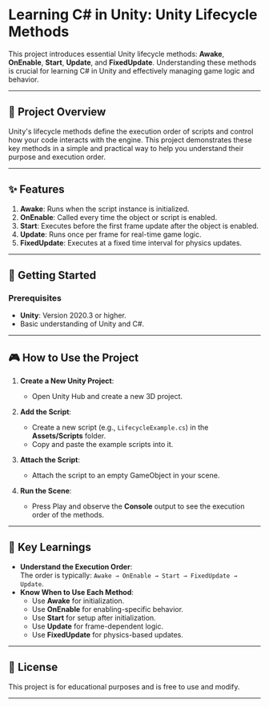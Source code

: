 # **Learning C# in Unity: Unity Lifecycle Methods**  

This project introduces essential Unity lifecycle methods: **Awake**, **OnEnable**, **Start**, **Update**, and **FixedUpdate**. Understanding these methods is crucial for learning C# in Unity and effectively managing game logic and behavior.  

---

## 🎯 **Project Overview**  

Unity's lifecycle methods define the execution order of scripts and control how your code interacts with the engine. This project demonstrates these key methods in a simple and practical way to help you understand their purpose and execution order.

---

## ✨ **Features**  

1. **Awake**: Runs when the script instance is initialized.  
2. **OnEnable**: Called every time the object or script is enabled.  
3. **Start**: Executes before the first frame update after the object is enabled.  
4. **Update**: Runs once per frame for real-time game logic.  
5. **FixedUpdate**: Executes at a fixed time interval for physics updates.  

---

## 🚀 **Getting Started**  

### **Prerequisites**  
- **Unity**: Version 2020.3 or higher.  
- Basic understanding of Unity and C#.  

---

## 🎮 **How to Use the Project**  

1. **Create a New Unity Project**:  
   - Open Unity Hub and create a new 3D project.  

2. **Add the Script**:  
   - Create a new script (e.g., `LifecycleExample.cs`) in the **Assets/Scripts** folder.  
   - Copy and paste the example scripts into it.  

3. **Attach the Script**:  
   - Attach the script to an empty GameObject in your scene.  

4. **Run the Scene**:  
   - Press Play and observe the **Console** output to see the execution order of the methods.  

---

## 🔮 **Key Learnings**  

- **Understand the Execution Order**:  
  The order is typically: `Awake → OnEnable → Start → FixedUpdate → Update`.  
- **Know When to Use Each Method**:  
  - Use **Awake** for initialization.  
  - Use **OnEnable** for enabling-specific behavior.  
  - Use **Start** for setup after initialization.  
  - Use **Update** for frame-dependent logic.  
  - Use **FixedUpdate** for physics-based updates.  

---


## 📜 **License**  

This project is for educational purposes and is free to use and modify.  

---  
